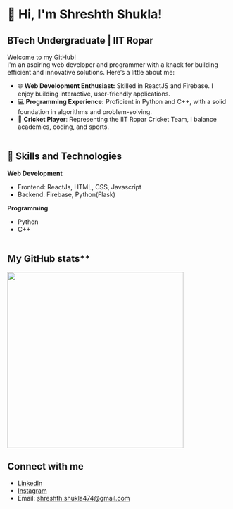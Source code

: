 # 👋 Hi, I'm Shreshth Shukla!

## BTech Undergraduate | IIT Ropar <br/>
Welcome to my GitHub! <br/>
I'm an aspiring web developer and programmer with a knack for building efficient and innovative solutions. Here’s a little about me: <br/>
- 🌐 **Web Development Enthusiast:** Skilled in ReactJS and Firebase. I enjoy building interactive, user-friendly applications. <br/>
- 💻 **Programming Experience:** Proficient in Python and C++, with a solid foundation in algorithms and problem-solving. <br/>
- 🏏 **Cricket Player**: Representing the IIT Ropar Cricket Team, I balance academics, coding, and sports. <br/><br/>

## 🚀 Skills and Technologies <br/>
**Web Development** <br/>
- Frontend: ReactJs, HTML, CSS, Javascript <br/>
- Backend: Firebase, Python(Flask) <br/>

**Programming**<br/>
- Python <br/>
- C++ <br/><br/>

## My GitHub stats** <br/>
<img width=400 src='https://github-readme-stats.vercel.app/api?username=shreshth47&theme=vue-dark&show_icons=true&hide_border=true&count_private=true' /> <br/>


## Connect with me
- [LinkedIn](https://www.linkedin.com/in/shreshth-shukla-9446a328b)
- [Instagram](https://www.instagram.com/shreshth.47/)
- Email: shreshth.shukla474@gmail.com



<!--
**Shreshth47/Shreshth47** is a ✨ _special_ ✨ repository because its `README.md` (this file) appears on your GitHub profile.

Here are some ideas to get you started:

- 🔭 I’m currently working on ...
- 🌱 I’m currently learning ...
- 👯 I’m looking to collaborate on ...
- 🤔 I’m looking for help with ...
- 💬 Ask me about ...
- 📫 How to reach me: ...
- 😄 Pronouns: ...
- ⚡ Fun fact: ...
-->
